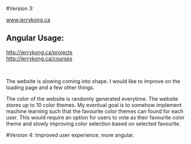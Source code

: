 #Version 3: 

www.jerrykong.ca


<h2>Angular Usage:</h2> 

http://jerrykong.ca/projects <br> 
http://jerrykong.ca/courses

<br>

The website is slowing coming into shape. I would like to improve on the loading page and a few other things. <br> 

The color of the website is randomly generated everytime. The website stores up to 10 color themes. My eventual goal is to somehow implement machine learning such that the favourite color themes can found for each user. This would require an option for users to vote as their favourite color theme and slowly improving color selection based on selected favourite.    


#Version 4: 
Improved user experience, more angular.  
